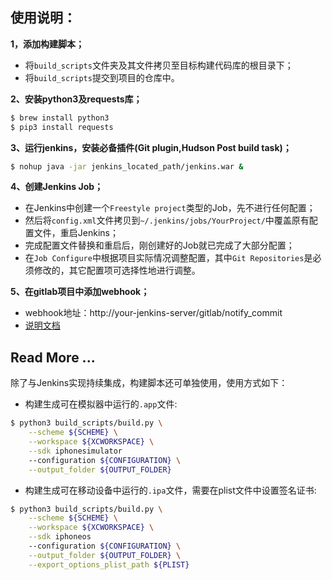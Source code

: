 ## 使用说明：

**1，添加构建脚本；**

- 将`build_scripts`文件夹及其文件拷贝至目标构建代码库的根目录下；
- 将`build_scripts`提交到项目的仓库中。

**2、安装python3及requests库；**

```bash
$ brew install python3
$ pip3 install requests
```

**3、运行jenkins，安装必备插件(Git plugin,Hudson Post build task)；**

```bash
$ nohup java -jar jenkins_located_path/jenkins.war &
```

**4、创建Jenkins Job；**

- 在Jenkins中创建一个`Freestyle project`类型的Job，先不进行任何配置；
- 然后将`config.xml`文件拷贝到`~/.jenkins/jobs/YourProject/`中覆盖原有配置文件，重启Jenkins；
- 完成配置文件替换和重启后，刚创建好的Job就已完成了大部分配置；
- 在`Job Configure`中根据项目实际情况调整配置，其中`Git Repositories`是必须修改的，其它配置项可选择性地进行调整。

**5、在gitlab项目中添加webhook；**

- webhook地址：http://your-jenkins-server/gitlab/notify_commit
- [说明文档](http://note.youdao.com/groupshare/?token=186C10BBE6DA46A1949DD139EF7EF8B0&gid=209446)

## Read More ...

除了与Jenkins实现持续集成，构建脚本还可单独使用，使用方式如下：

- 构建生成可在模拟器中运行的`.app`文件:

```bash
$ python3 build_scripts/build.py \
    --scheme ${SCHEME} \
    --workspace ${XCWORKSPACE} \
    --sdk iphonesimulator
    --configuration ${CONFIGURATION} \
    --output_folder ${OUTPUT_FOLDER}
```

- 构建生成可在移动设备中运行的`.ipa`文件，需要在plist文件中设置签名证书:

```bash
$ python3 build_scripts/build.py \
    --scheme ${SCHEME} \
    --workspace ${XCWORKSPACE} \
    --sdk iphoneos
    --configuration ${CONFIGURATION} \
    --output_folder ${OUTPUT_FOLDER} \
    --export_options_plist_path ${PLIST}
```
